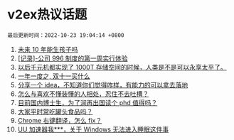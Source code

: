 # v2ex热议话题

`最后更新时间：2022-10-23 19:04:14 +0800`

1. [未来 10 年能生孩子吗](https://www.v2ex.com/t/889097)
1. [[记录]-公司 996 制度的第一周实行体验](https://www.v2ex.com/t/889052)
1. [以后千元机都实现了 1000T 存储空间的时候，人类是不是可以永享太平了。](https://www.v2ex.com/t/889045)
1. [一年一度之, 双十一买什么](https://www.v2ex.com/t/889047)
1. [分享一个 idea，不知道你们觉得咋样，有能力的可以拿去落地](https://www.v2ex.com/t/888997)
1. [怎么与喜欢不懂装懂的人相处，忍住不去吐槽？](https://www.v2ex.com/t/889093)
1. [目前国内博士生，为了润再出国读个 phd 值得吗？](https://www.v2ex.com/t/888988)
1. [大家平时常吃罐头食品吗？](https://www.v2ex.com/t/889072)
1. [Chrome 右键翻译，怎么 fix？](https://www.v2ex.com/t/889119)
1. [UU 加速器我***，关于 Windows 无法进入睡眠这件事](https://www.v2ex.com/t/889039)

